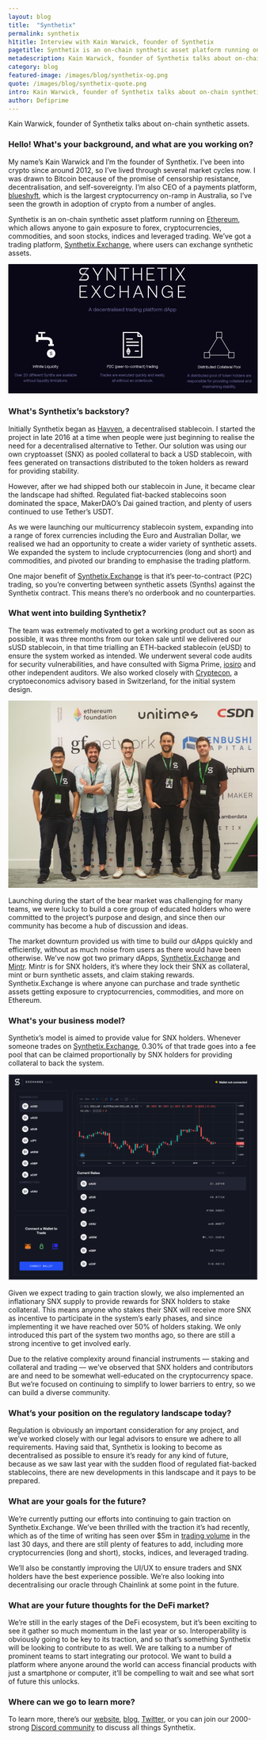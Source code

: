 ```yaml
---
layout: blog
title:  "Synthetix"
permalink: synthetix
h1title: Interview with Kain Warwick, founder of Synthetix
pagetitle: Synthetix is an on-chain synthetic asset platform running on Ethereum  
metadescription: Kain Warwick, founder of Synthetix talks about on-chain synthetic assets. Synthetix is an on-chain synthetic asset platform running on Ethereum.
category: blog
featured-image: /images/blog/synthetix-og.png
quote: /images/blog/synthetix-quote.png
intro: Kain Warwick, founder of Synthetix talks about on-chain synthetic assets.   
author: Defiprime
---
```

Kain Warwick, founder of Synthetix talks about on-chain synthetic assets.

### Hello! What's your background, and what are you working on?

My name’s Kain Warwick and I’m the founder of Synthetix. I’ve been into crypto since around 2012, so I’ve lived through several market cycles now. I was drawn to Bitcoin because of the promise of censorship resistance, decentralisation, and self-sovereignty. I’m also CEO of a payments platform, [blueshyft](https://www.blueshyft.com.au/), which is the largest cryptocurrency on-ramp in Australia, so I’ve seen the growth in adoption of crypto from a number of angles.

Synthetix is an on-chain synthetic asset platform running on [Ethereum](/ethereum), which allows anyone to gain exposure to forex, cryptocurrencies, commodities, and soon stocks, indices and leveraged trading. We’ve got a trading platform, [Synthetix.Exchange](https://synthetix.exchange), where users can exchange synthetic assets.

![](/images/blog/synthetix1.png)

### What's Synthetix’s backstory?

Initially Synthetix began as [Havven](https://blog.havven.io/havven-is-transforming-into-synthetix-2fdf727b8892), a decentralised stablecoin. I started the project in late 2016 at a time when people were just beginning to realise the need for a decentralised alternative to Tether. Our solution was using our own cryptoasset (SNX) as pooled collateral to back a USD stablecoin, with fees generated on transactions distributed to the token holders as reward for providing stability.

However, after we had shipped both our stablecoin in June, it became clear the landscape had shifted. Regulated fiat-backed stablecoins soon dominated the space, MakerDAO’s Dai gained traction, and plenty of users continued to use Tether’s USDT.

As we were launching our multicurrency stablecoin system, expanding into a range of forex currencies including the Euro and Australian Dollar, we realised we had an opportunity to create a wider variety of synthetic assets. We expanded the system to include cryptocurrencies (long and short) and commodities, and pivoted our branding to emphasise the trading platform.

One major benefit of [Synthetix.Exchange](https://synthetix.exchange) is that it’s peer-to-contract (P2C) trading, so you’re converting between synthetic assets (Synths) against the Synthetix contract. This means there’s no orderbook and no counterparties.

### What went into building Synthetix?

The team was extremely motivated to get a working product out as soon as possible, it was three months from our token sale until we delivered our sUSD stablecoin, in that time trialling an ETH-backed stablecoin (eUSD) to ensure the system worked as intended. We underwent several code audits for security vulnerabilities, and have consulted with Sigma Prime, [iosiro](https://www.iosiro.com/) and other independent auditors. We also worked closely with [Cryptecon](https://cryptecon.org/), a cryptoeconomics advisory based in Switzerland, for the initial system design.

![](/images/blog/synthetix2.jpg)

Launching during the start of the bear market was challenging for many teams, we were lucky to build a core group of educated holders who were committed to the project’s purpose and design, and since then our community has become a hub of discussion and ideas.

The market downturn provided us with time to build our dApps quickly and efficiently, without as much noise from users as there would have been otherwise. We’ve now got two primary dApps, [Synthetix.Exchange](https://synthetix.exchange) and [Mintr](https://mintr.synthetix.io). Mintr is for SNX holders, it’s where they lock their SNX as collateral, mint or burn synthetic assets, and claim staking rewards. Synthetix.Exchange is where anyone can purchase and trade synthetic assets getting exposure to cryptocurrencies, commodities, and more on Ethereum.

### What's your business model?

Synthetix’s model is aimed to provide value for SNX holders. Whenever someone trades on [Synthetix.Exchange](https://synthetix.exchange), 0.30% of that trade goes into a fee pool that can be claimed proportionally by SNX holders for providing collateral to back the system.

![](/images/blog/synthetix3.png)

Given we expect trading to gain traction slowly, we also implemented an inflationary SNX supply to provide rewards for SNX holders to stake collateral. This means anyone who stakes their SNX will receive more SNX as incentive to participate in the system’s early phases, and since implementing it we have reached over 50% of holders staking. We only introduced this part of the system two months ago, so there are still a strong incentive to get involved early.

Due to the relative complexity around financial instruments — staking and collateral and trading — we’ve observed that SNX holders and contributors are and need to be somewhat well-educated on the cryptocurrency space. But we’re focused on continuing to simplify to lower barriers to entry, so we can build a diverse community.

### What’s your position on the regulatory landscape today?

Regulation is obviously an important consideration for any project, and we’ve worked closely with our legal advisors to ensure we adhere to all requirements. Having said that, Synthetix is looking to become as decentralised as possible to ensure it’s ready for any kind of future, because as we saw last year with the sudden flood of regulated fiat-backed stablecoins, there are new developments in this landscape and it pays to be prepared.

### What are your goals for the future?

We’re currently putting our efforts into continuing to gain traction on Synthetix.Exchange. We’ve been thrilled with the traction it’s had recently, which as of the time of writing has seen over $5m in [trading volume](https://twitter.com/SynthXBot) in the last 30 days, and there are still plenty of features to add, including more cryptocurrencies (long and short), stocks, indices, and leveraged trading.

We’ll also be constantly improving the UI/UX to ensure traders and SNX holders have the best experience possible. We’re also looking into decentralising our oracle through Chainlink at some point in the future.

### What are your future thoughts for the DeFi market?

We’re still in the early stages of the DeFi ecosystem, but it’s been exciting to see it gather so much momentum in the last year or so. Interoperability is obviously going to be key to its traction, and so that’s something Synthetix will be looking to contribute to as well. We are talking to a number of prominent teams to start integrating our protocol. We want to build a platform where anyone around the world can access financial products with just a smartphone or computer, it’ll be compelling to wait and see what sort of future this unlocks.

### Where can we go to learn more?

To learn more, there’s our [website](https://synthetix.io), [blog](https://blog.synthetix.io), [Twitter](https://twitter.com/synthetix_io), or you can join our 2000-strong [Discord community](https://discordapp.com/invite/AEdUHzt) to discuss all things Synthetix.
